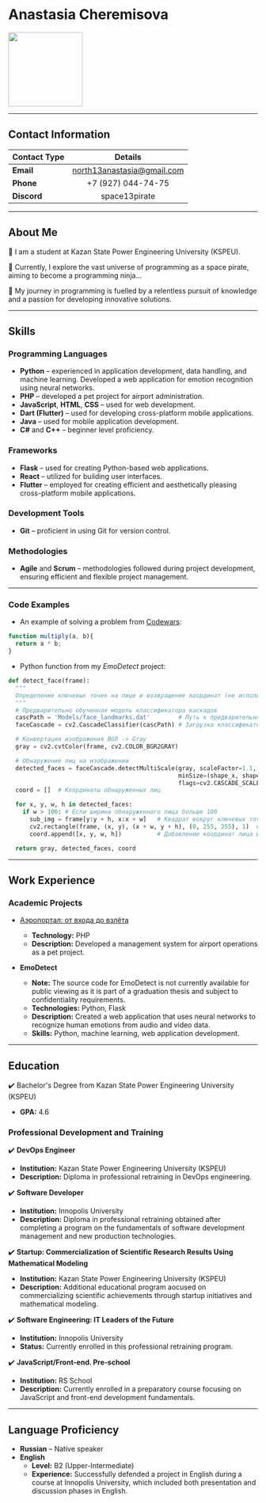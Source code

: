 # Anastasia Cheremisova

<div id="header" align="left">
  <img src="https://i.ibb.co/NZbH7SS/rsschool-cv.jpg" width="150"/>
</div>

---

## Contact Information

| Contact Type  |       Details
----------------|:--------------------------:
**Email**       |north13anastasia@gmail.com
**Phone**       |+7 (927) 044-74-75
**Discord**     |space13pirate

---

## About Me

:ledger: I am a student at Kazan State Power Engineering University (KSPEU).

:ninja: Currently, I explore the vast universe of programming as a space pirate, aiming to become a programming ninja...

:footprints: My journey in programming is fuelled by a relentless pursuit of knowledge and a passion for developing innovative solutions.

---

## Skills

### Programming Languages
* **Python** – experienced in application development, data handling, and machine learning. Developed a web application for emotion recognition using neural networks.
* **PHP** – developed a pet project for airport administration.
* **JavaScript**, **HTML**, **CSS** – used for web development.
* **Dart (Flutter)** – used for developing cross-platform mobile applications.
* **Java** – used for mobile application development.
* **C#** and **C++** – beginner level proficiency.

### Frameworks
* **Flask** – used for creating Python-based web applications.
* **React** – utilized for building user interfaces.
* **Flutter** – employed for creating efficient and aesthetically pleasing cross-platform mobile applications.

### Development Tools
* **Git** – proficient in using Git for version control.

### Methodologies
* **Agile** and **Scrum** – methodologies followed during project development, ensuring efficient and flexible project management.

---

### Code Examples

* An example of solving a problem from [Codewars](https://www.codewars.com/ "Go to Codewars"):

```javascript
function multiply(a, b){
  return a * b;
}
```

* Python function from my *EmoDetect* project:

```python
def detect_face(frame):
  """
  Определение ключевых точек на лице и возвращение координат (не используется в предсказании модели, но в визуализации)
  """
  # Предварительно обученная модель классификатора каскадов
  cascPath = 'Models/face_landmarks.dat'        # Путь к предварительно обученной модели классификатора каскадов
  faceCascade = cv2.CascadeClassifier(cascPath) # Загрузка классификатора каскадов

  # Конвертация изображения BGR -> Gray
  gray = cv2.cvtColor(frame, cv2.COLOR_BGR2GRAY)

  # Обнаружение лиц на изображении
  detected_faces = faceCascade.detectMultiScale(gray, scaleFactor=1.1, minNeighbors=6,
                                                minSize=(shape_x, shape_y),
                                                flags=cv2.CASCADE_SCALE_IMAGE)
  coord = []  # Координаты обнаруженных лиц

  for x, y, w, h in detected_faces:
    if w > 100: # Если ширина обнаруженного лица больше 100
      sub_img = frame[y:y + h, x:x + w]   # Квадрат вокруг ключевых точек на лице
      cv2.rectangle(frame, (x, y), (x + w, y + h), (0, 255, 255), 1)  # Обвести лицо прямоугольником
      coord.append([x, y, w, h])          # Добавление координат лица в список

  return gray, detected_faces, coord
```

---

## Work Experience

### Academic Projects

* [Аэропортал: от входа до взлёта]([адрес](https://github.com/space13pirate/airport_admin) "Go to github.com/space13pirate/airport_admin")
  + **Technology:** PHP
  + **Description:** Developed a management system for airport operations as a pet project.

* **EmoDetect**
    + **Note:** The source code for EmoDetect is not currently available for public viewing as it is part of a graduation thesis and subject to confidentiality requirements.
    + **Technologies:** Python, Flask
    + **Description:** Created a web application that uses neural networks to recognize human emotions from audio and video data.
    + **Skills:** Python, machine learning, web application development.

---

## Education

:heavy_check_mark: Bachelor's Degree from Kazan State Power Engineering University (KSPEU)
* **GPA:** 4.6

### Professional Development and Training

:heavy_check_mark: **DevOps Engineer**
* **Institution:** Kazan State Power Engineering University (KSPEU)
* **Description:** Diploma in professional retraining in DevOps engineering.

:heavy_check_mark: **Software Developer**
* **Institution:** Innopolis University
* **Description:** Diploma in professional retraining obtained after completing a program on the fundamentals of software development management and new production technologies.

:heavy_check_mark: **Startup: Commercialization of Scientific Research Results Using Mathematical Modeling**
* **Institution:** Kazan State Power Engineering University (KSPEU)
* **Description:** Additional educational program аocused on commercializing scientific achievements through startup initiatives and mathematical modeling.

:heavy_check_mark: **Software Engineering: IT Leaders of the Future**
* **Institution:** Innopolis University
* **Status:** Currently enrolled in this professional retraining program.
  

:heavy_check_mark: **JavaScript/Front-end. Pre-school**
* **Institution:** RS School
* **Description:** Currently enrolled in a preparatory course focusing on JavaScript and front-end development fundamentals.

---

## Language Proficiency

* **Russian** – Native speaker
* **English**
  + **Level:** B2 (Upper-Intermediate)
  + **Experience:**  Successfully defended a project in English during a course at Innopolis University, which included both presentation and discussion phases in English.
